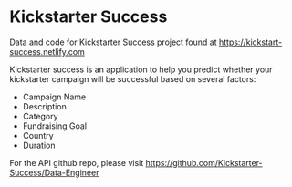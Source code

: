# Kickstarter Success

Data and code for Kickstarter Success project found at https://kickstart-success.netlify.com

Kickstarter success is an application to help you predict whether your kickstarter campaign will be successful based on several factors: 
- Campaign Name
- Description
- Category
- Fundraising Goal
- Country
- Duration


For the API github repo, please visit https://github.com/Kickstarter-Success/Data-Engineer
